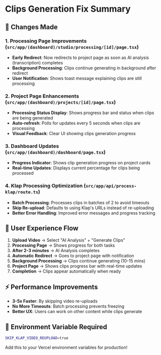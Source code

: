 # Clips Generation Fix Summary

## 🎯 Changes Made

### 1. **Processing Page Improvements** (`src/app/(dashboard)/studio/processing/[id]/page.tsx`)
- **Early Redirect**: Now redirects to project page as soon as AI analysis (transcription) completes
- **Background Processing**: Clips continue generating in background after redirect
- **User Notification**: Shows toast message explaining clips are still processing

### 2. **Project Page Enhancements** (`src/app/(dashboard)/projects/[id]/page.tsx`)
- **Processing Status Display**: Shows progress bar and status when clips are being generated
- **Auto-refresh**: Polls for updates every 5 seconds when clips are processing
- **Visual Feedback**: Clear UI showing clips generation progress

### 3. **Dashboard Updates** (`src/app/(dashboard)/dashboard/page.tsx`)
- **Progress Indicator**: Shows clip generation progress on project cards
- **Real-time Updates**: Displays current percentage for clips being processed

### 4. **Klap Processing Optimization** (`src/app/api/process-klap/route.ts`)
- **Batch Processing**: Processes clips in batches of 2 to avoid timeouts
- **Skip Re-upload**: Defaults to using Klap's URLs instead of re-uploading
- **Better Error Handling**: Improved error messages and progress tracking

## 🚀 User Experience Flow

1. **Upload Video** → Select "AI Analysis" + "Generate Clips"
2. **Processing Page** → Shows progress for both tasks
3. **After 2-3 minutes** → AI Analysis completes
4. **Automatic Redirect** → Goes to project page with notification
5. **Background Processing** → Clips continue generating (10-15 mins)
6. **Project Page** → Shows clips progress bar with real-time updates
7. **Completion** → Clips appear automatically when ready

## ⚡ Performance Improvements

- **3-5x Faster**: By skipping video re-uploads
- **No More Timeouts**: Batch processing prevents freezing
- **Better UX**: Users can work on other content while clips generate

## 🔧 Environment Variable Required

```bash
SKIP_KLAP_VIDEO_REUPLOAD=true
```

Add this to your Vercel environment variables for production! 